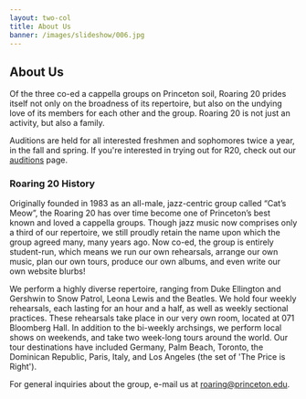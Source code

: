 ```yaml
---
layout: two-col
title: About Us
banner: /images/slideshow/006.jpg
---
```


## About Us

Of the three co-ed a cappella groups on Princeton soil, Roaring 20
prides itself not only on the broadness of its repertoire, but also on
the undying love of its members for each other and the group. Roaring
20 is not just an activity, but also a family.

Auditions are held for all interested freshmen and sophomores twice a
year, in the fall and spring. If you're interested in trying out for
R20, check out our [auditions](/auditions) page.

### Roaring 20 History 

Originally founded in 1983 as an all-male, jazz-centric group called
“Cat’s Meow”, the Roaring 20 has over time become one of Princeton’s
best known and loved a cappella groups. Though jazz music now
comprises only a third of our repertoire, we still proudly retain the
name upon which the group agreed many, many years ago. Now co-ed, the
group is entirely student-run, which means we run our own rehearsals,
arrange our own music, plan our own tours, produce our own albums, and
even write our own website blurbs!

We perform a highly diverse repertoire, ranging from Duke Ellington
and Gershwin to Snow Patrol, Leona Lewis and the Beatles. We hold four
weekly rehearsals, each lasting for an hour and a half, as well as
weekly sectional practices. These rehearsals take place in our very
own room, located at 071 Bloomberg Hall. In addition to the bi-weekly
archsings, we perform local shows on weekends, and take two week-long
tours around the world. Our tour destinations have included Germany, 
Palm Beach, Toronto, the Dominican Republic, Paris, Italy, and
Los Angeles (the set of 'The Price is Right').

For general inquiries about the group, e-mail us at
[roaring@princeton.edu](mailto:roaring@princeton.edu).
